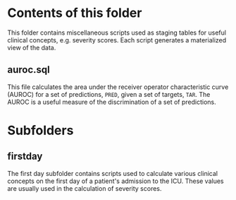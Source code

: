 # Contents of this folder

This folder contains miscellaneous scripts used as staging tables for useful clinical concepts, e.g. severity scores. Each script generates a materialized view of the data.

## auroc.sql

This file calculates the area under the receiver operator characteristic curve (AUROC) for a set of predictions, `PRED`, given a set of targets, `TAR`. The AUROC is a useful measure of the discrimination of a set of predictions.

# Subfolders

## firstday

The first day subfolder contains scripts used to calculate various clinical concepts on the first day of a patient's admission to the ICU. These values are usually used in the calculation of severity scores.
